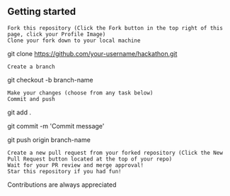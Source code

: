 ## Getting started

    Fork this repository (Click the Fork button in the top right of this page, click your Profile Image)
    Clone your fork down to your local machine

git clone https://github.com/your-username/hackathon.git

    Create a branch

git checkout -b branch-name

    Make your changes (choose from any task below)
    Commit and push

git add .

git commit -m 'Commit message'

git push origin branch-name

    Create a new pull request from your forked repository (Click the New Pull Request button located at the top of your repo)
    Wait for your PR review and merge approval!
    Star this repository if you had fun!

Contributions are always appreciated
